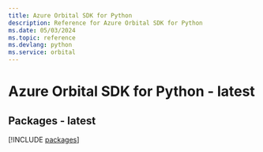 ```yaml
---
title: Azure Orbital SDK for Python
description: Reference for Azure Orbital SDK for Python
ms.date: 05/03/2024
ms.topic: reference
ms.devlang: python
ms.service: orbital
---
```

# Azure Orbital SDK for Python - latest
## Packages - latest
[!INCLUDE [packages](orbital-index.md)]